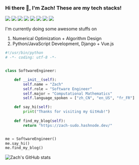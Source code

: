 ### Hi there 👋, I'm Zach! These are my tech stacks!

![](https://img.shields.io/badge/Python-3.8-orange) 
![](https://img.shields.io/badge/JavaScript-ES6-green) 
![](https://img.shields.io/badge/MATLAB-Optimization-red)
![](https://img.shields.io/badge/Django-3-blue) 
![](https://img.shields.io/badge/Vue-3.x-white) 
![](https://img.shields.io/badge/Julia-1.6-purple)
![](https://img.shields.io/badge/Docker-20.x-yellow) 
![](https://img.shields.io/badge/Hadoop-3.x-orange) 


I'm currently doing some awesome stuffs on 
1. Numerical Optimization + Algorithm Design
2. Python/JavaScript Development, Django + Vue.js


```python
#!/usr/bin/python
# -*- coding: utf-8 -*-


class SoftwareEngineer:

    def __init__(self):
        self.name = "Zach"
        self.role = "Software Engineer"
        self.major = "Computational Mathematics"
        self.language_spoken = ["zh_CN", "en_US", "fr_FR"]

    def say_hi(self):
        print("Thanks for visiting my GitHub!")
        
    def find_my_blog(self):
        return "https://zach-sudo.hashnode.dev/"


me = SoftwareEngineer()
me.say_hi()
me.find_my_blog()

```


<!--
**zach-li-sudo/zach-li-sudo** is a ✨ _special_ ✨ repository because its `README.md` (this file) appears on your GitHub profile.

Here are some ideas to get you started:

- 🔭 I’m currently working on ...
- 🌱 I’m currently learning ...
- 👯 I’m looking to collaborate on ...
- 🤔 I’m looking for help with ...
- 💬 Ask me about ...
- 📫 How to reach me: ...
- 😄 Pronouns: ...
- ⚡ Fun fact: ...
-->

![Zach's GitHub stats](https://github-readme-stats.vercel.app/api?username=zach-li-sudo)

